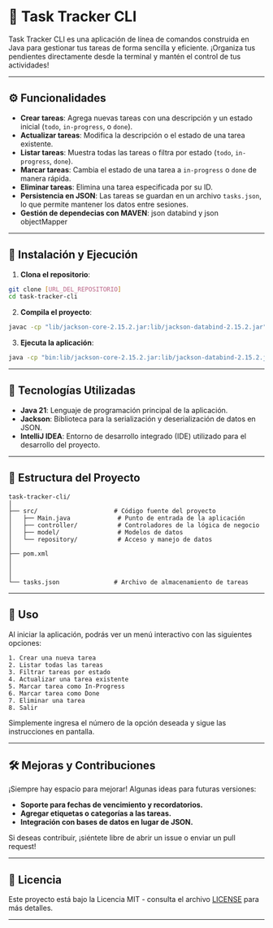 

# 🚀 Task Tracker CLI
Task Tracker CLI es una aplicación de línea de comandos construida en Java para gestionar tus tareas de forma sencilla y eficiente. ¡Organiza tus pendientes directamente desde la terminal y mantén el control de tus actividades!

---

## ⚙️ Funcionalidades
- **Crear tareas**: Agrega nuevas tareas con una descripción y un estado inicial (`todo`, `in-progress`, o `done`).
- **Actualizar tareas**: Modifica la descripción o el estado de una tarea existente.
- **Listar tareas**: Muestra todas las tareas o filtra por estado (`todo`, `in-progress`, `done`).
- **Marcar tareas**: Cambia el estado de una tarea a `in-progress` o `done` de manera rápida.
- **Eliminar tareas**: Elimina una tarea especificada por su ID.
- **Persistencia en JSON**: Las tareas se guardan en un archivo `tasks.json`, lo que permite mantener los datos entre sesiones.
- **Gestión de dependecias con MAVEN**: json databind y json objectMapper
---

## 🚀 Instalación y Ejecución
1. **Clona el repositorio**:
```bash
git clone [URL_DEL_REPOSITORIO]
cd task-tracker-cli
```

2. **Compila el proyecto**:
```bash
javac -cp "lib/jackson-core-2.15.2.jar:lib/jackson-databind-2.15.2.jar" src/*.java -d bin
```

3. **Ejecuta la aplicación**:
```bash
java -cp "bin:lib/jackson-core-2.15.2.jar:lib/jackson-databind-2.15.2.jar" Main
```

---

## 🚧 Tecnologías Utilizadas
- **Java 21**: Lenguaje de programación principal de la aplicación.
- **Jackson**: Biblioteca para la serialización y deserialización de datos en JSON.
- **IntelliJ IDEA**: Entorno de desarrollo integrado (IDE) utilizado para el desarrollo del proyecto.

---

## 📂 Estructura del Proyecto
```
task-tracker-cli/
│
├── src/                     # Código fuente del proyecto
│   ├── Main.java             # Punto de entrada de la aplicación
│   ├── controller/           # Controladores de la lógica de negocio
│   ├── model/                # Modelos de datos
│   └── repository/           # Acceso y manejo de datos
│
├── pom.xml
│  
│   
│
└── tasks.json               # Archivo de almacenamiento de tareas
```

---

## 📘 Uso
Al iniciar la aplicación, podrás ver un menú interactivo con las siguientes opciones:
```
1. Crear una nueva tarea  
2. Listar todas las tareas  
3. Filtrar tareas por estado  
4. Actualizar una tarea existente  
5. Marcar tarea como In-Progress  
6. Marcar tarea como Done  
7. Eliminar una tarea  
8. Salir  
```

Simplemente ingresa el número de la opción deseada y sigue las instrucciones en pantalla.

---

## 🛠️ Mejoras y Contribuciones
¡Siempre hay espacio para mejorar! Algunas ideas para futuras versiones:
- **Soporte para fechas de vencimiento y recordatorios.**
- **Agregar etiquetas o categorías a las tareas.**
- **Integración con bases de datos en lugar de JSON.**

Si deseas contribuir, ¡siéntete libre de abrir un issue o enviar un pull request!

---

## 📄 Licencia
Este proyecto está bajo la Licencia MIT - consulta el archivo [LICENSE](LICENSE) para más detalles.

---

